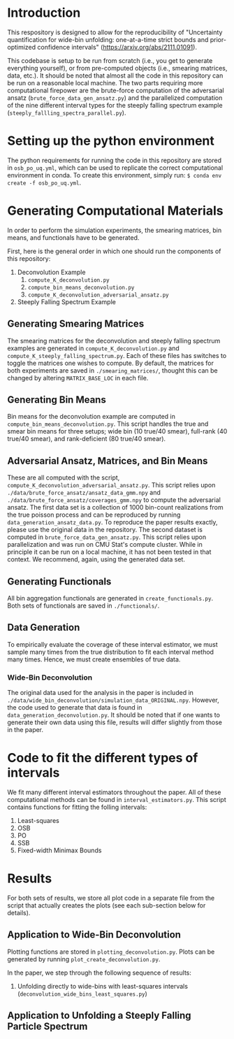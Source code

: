 # Introduction
This respository is designed to allow for the reproducibility of "Uncertainty quantification for wide-bin unfolding: one-at-a-time strict bounds and prior-optimized confidence intervals" (https://arxiv.org/abs/2111.01091).

This codebase is setup to be run from scratch (i.e., you get to generate everything yourself), or from pre-computed objects (i.e., smearing matrices, data, etc.). It should be noted that almost all the code in this repository can be run on a reasonable local machine. The two parts requiring more computational firepower are the brute-force computation of the adversarial ansatz (`brute_force_data_gen_ansatz.py`) and the parallelized computation of the nine different interval types for the steeply falling spectrum example (`steeply_fallling_spectra_parallel.py`).

# Setting up the python environment
The python requirements for running the code in this repository are stored in `osb_po_uq.yml`, which can be used to replicate the correct computational environment in conda. To create this environment, simply run:
`$ conda env create -f osb_po_uq.yml`.

# Generating Computational Materials
In order to perform the simulation experiments, the smearing matrices, bin means, and functionals have to be generated.

First, here is the general order in which one should run the components of this repository:
1. Deconvolution Example
    1. `compute_K_deconvolution.py`
    2. `compute_bin_means_deconvolution.py`
    3. `compute_K_deconvolution_adversarial_ansatz.py`
2. Steeply Falling Spectrum Example

## Generating Smearing Matrices
The smearing matrices for the deconvolution and steeply falling spectrum examples are generated in `compute_K_deconvolution.py` and `compute_K_steeply_falling_spectrum.py`. Each of these files has switches to toggle the matrices one wishes to compute. By default, the matrices for both experiments are saved in `./smearing_matrices/`, thought this can be changed by altering `MATRIX_BASE_LOC` in each file.

## Generating Bin Means
Bin means for the deconvolution example are computed in `compute_bin_means_deconvolution.py`. This script handles the true and smear bin means for three setups; wide bin (10 true/40 smear), full-rank (40 true/40 smear), and rank-deficient (80 true/40 smear).

## Adversarial Ansatz, Matrices, and Bin Means
These are all computed with the script, `compute_K_deconvolution_adversarial_ansatz.py`. This script relies upon `./data/brute_force_ansatz/ansatz_data_gmm.npy` and `./data/brute_force_ansatz/coverages_gmm.npy` to compute the adversarial ansatz. The first data set is a collection of 1000 bin-count realizations from the true poisson process and can be reproduced by running `data_generation_ansatz_data.py`. To reproduce the paper results exactly, please use the original data in the repository. The second dataset is computed in `brute_force_data_gen_ansatz.py`. This script relies upon parallelization and was run on CMU Stat's compute cluster. While in principle it can be run on a local machine, it has not been tested in that context. We recommend, again, using the generated data set.

## Generating Functionals
All bin aggregation functionals are generated in `create_functionals.py`. Both sets of functionals are saved in `./functionals/`.

## Data Generation
To empirically evaluate the coverage of these interval estimator, we must sample many times from the true distribution to fit each interval method many times. Hence, we must create ensembles of true data.

### Wide-Bin Deconvolution
The original data used for the analysis in the paper is included in `./data/wide_bin_deconvolution/simulation_data_ORIGINAL.npy`. However, the code used to generate that data is found in `data_generation_deconvolution.py`. It should be noted that if one wants to generate their own data using this file, results will differ slightly from those in the paper. 

# Code to fit the different types of intervals
We fit many different interval estimators throughout the paper. All of these computational methods can be found in `interval_estimators.py`. This script contains functions for fitting the folling intervals:
1. Least-squares
2. OSB
3. PO
4. SSB
5. Fixed-width Minimax Bounds

# Results
For both sets of results, we store all plot code in a separate file from the script that actually creates the plots (see each sub-section below for details).

## Application to Wide-Bin Deconvolution
Plotting functions are stored in `plotting_deconvolution.py`. Plots can be generated by running `plot_create_deconvolution.py`.

In the paper, we step through the following sequence of results:
1. Unfolding directly to wide-bins with least-squares intervals (`deconvolution_wide_bins_least_squares.py`)

## Application to Unfolding a Steeply Falling Particle Spectrum